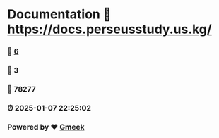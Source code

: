 # Documentation :link: https://docs.perseusstudy.us.kg/ 
### :page_facing_up: [6](https://docs.perseusstudy.us.kg//tag.html) 
### :speech_balloon: 3 
### :hibiscus: 78277 
### :alarm_clock: 2025-01-07 22:25:02 
### Powered by :heart: [Gmeek](https://github.com/Meekdai/Gmeek)
